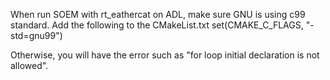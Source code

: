 When run SOEM with rt_eathercat on ADL, make sure GNU is using c99 standard. Add the following to the CMakeList.txt
set(CMAKE_C_FLAGS, "-std=gnu99")

Otherwise, you will have the error such as "for loop initial declaration is not allowed". 




